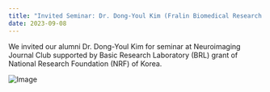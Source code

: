```yaml
---
title: "Invited Seminar: Dr. Dong-Youl Kim (Fralin Biomedical Research Institute at VTC)"
date: 2023-09-08 
---
```


We invited our alumni Dr. Dong-Youl Kim for seminar at Neuroimaging Journal Club supported by Basic Research Laboratory (BRL) grant of National Research Foundation (NRF) of Korea.

![Image](//bspl.korea.ac.kr/Board/Lab_News/2023/DrDYKim_seminar_23sep08.jpg)
